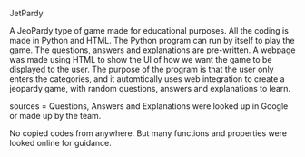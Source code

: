 JetPardy

A JeoPardy type of game made for educational purposes. All the coding is made in Python and HTML. 
The Python program can run by itself to play the game. The questions, answers and explanations are pre-written.
A webpage was made using HTML to show the UI of how we want the game to be displayed to the user.
The purpose of the program is that the user only enters the categories, and it automtically
uses web integration to create a jeopardy game, with random questions, answers and explanations to learn.

sources = Questions, Answers and Explanations were looked up in Google or made up by the team.

No copied codes from anywhere. But many functions and properties were looked online for guidance.

